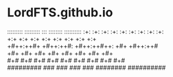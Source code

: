 # LordFTS.github.io

:::::::::  :::::::::      :::      ::::::::  :::::::::: 
:+:    :+: :+:    :+:   :+: :+:   :+:    :+: :+:        
+:+    +:+ +:+    +:+  +:+   +:+  +:+        +:+        
+#++:++#+  +#++:++#:  +#++:++#++: +#+        +#++:++#   
+#+    +#+ +#+    +#+ +#+     +#+ +#+        +#+        
#+#    #+# #+#    #+# #+#     #+# #+#    #+# #+#        
#########  ###    ### ###     ###  ########  ########## 
